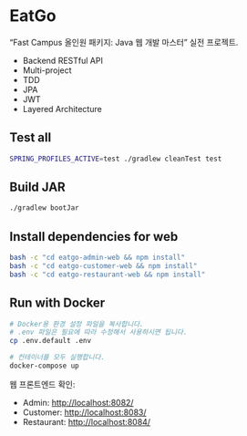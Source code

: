 # EatGo

“Fast Campus 올인원 패키지: Java 웹 개발 마스터” 실전 프로젝트.
- Backend RESTful API
- Multi-project
- TDD
- JPA
- JWT
- Layered Architecture

## Test all

```bash
SPRING_PROFILES_ACTIVE=test ./gradlew cleanTest test
```

## Build JAR

```bash
./gradlew bootJar
```

## Install dependencies for web

```bash
bash -c "cd eatgo-admin-web && npm install"
bash -c "cd eatgo-customer-web && npm install"
bash -c "cd eatgo-restaurant-web && npm install"
```

## Run with Docker

```bash
# Docker용 환경 설정 파일을 복사합니다.
# .env 파일은 필요에 따라 수정해서 사용하시면 됩니다.
cp .env.default .env

# 컨테이너를 모두 실행합니다.
docker-compose up
```

웹 프론트엔드 확인:

- Admin: <http://localhost:8082/>
- Customer: <http://localhost:8083/>
- Restaurant: <http://localhost:8084/>
